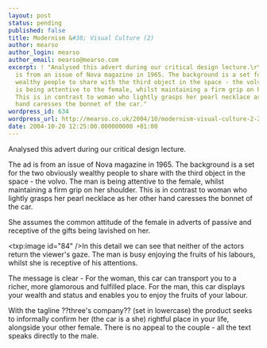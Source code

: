 ```yaml
---
layout: post
status: pending
published: false
title: Modernism &#38; Visual Culture (2)
author: mearso
author_login: mearso
author_email: mearso@mearso.com
excerpt: ! "Analysed this advert during our critical design lecture.\r\n\r\nThe ad
  is from an issue of Nova magazine in 1965. The background is a set for the two obviously
  wealthy people to share with the third object in the space - the volvo. The man
  is being attentive to the female, whilst maintaining a firm grip on her shoulder.
  This is in contrast to woman who lightly grasps her pearl necklace as her other
  hand caresses the bonnet of the car."
wordpress_id: 634
wordpress_url: http://mearso.co.uk/2004/10/modernism-visual-culture-2-2/
date: 2004-10-20 12:25:00.000000000 +01:00
---
```

Analysed this advert during our critical design lecture.

The ad is from an issue of Nova magazine in 1965. The background is a set for the two obviously wealthy people to share with the third object in the space - the volvo. The man is being attentive to the female, whilst maintaining a firm grip on her shoulder. This is in contrast to woman who lightly grasps her pearl necklace as her other hand caresses the bonnet of the car.

She assumes the common attitude of the female in adverts of passive and receptive of the gifts being lavished on her. 

<txp:image id="84" />In this detail we can see that neither of the actors return the viewer's gaze. The man is busy enjoying the fruits of his labours, whilst she is receptive of his attentions.

The message is clear - For the woman, this car can transport you to a richer, more glamorous and fulfilled place. For the man, this car displays your wealth and status and enables you to enjoy the fruits of your labour.

With the tagline ??three's company?? (set in lowercase) the product seeks to informally confirm her (the car is a she) rightful place in your life, alongside your other female. There is no appeal to the couple - all the text speaks directly to the male.
